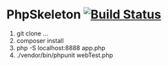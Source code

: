 # PhpSkeleton [![Build Status](https://travis-ci.org/Lukyth/travis-broken-example.svg?branch=master)](https://travis-ci.org/Lukyth/travis-broken-example)  

1. git clone ...
2. composer install
3. php -S localhost:8888 app.php
4. ./vendor/bin/phpunit webTest.php

